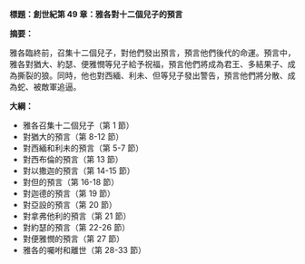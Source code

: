 **標題：創世紀第 49 章：雅各對十二個兒子的預言**

**摘要：**

雅各臨終前，召集十二個兒子，對他們發出預言，預言他們後代的命運。預言中，雅各對猶大、約瑟、便雅憫等兒子給予祝福，預言他們將成為君王、多結果子、成為撕裂的狼。同時，他也對西緬、利未、但等兒子發出警告，預言他們將分散、成為蛇、被敵軍追逼。

**大綱：**

* 雅各召集十二個兒子（第 1 節）
* 對猶大的預言（第 8-12 節）
* 對西緬和利未的預言（第 5-7 節）
* 對西布倫的預言（第 13 節）
* 對以撒迦的預言（第 14-15 節）
* 對但的預言（第 16-18 節）
* 對迦德的預言（第 19 節）
* 對亞設的預言（第 20 節）
* 對拿弗他利的預言（第 21 節）
* 對約瑟的預言（第 22-26 節）
* 對便雅憫的預言（第 27 節）
* 雅各的囑咐和離世（第 28-33 節）